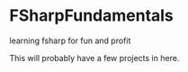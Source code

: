 # FSharpFundamentals
learning fsharp for fun and profit

This will probably have a few projects in here.
